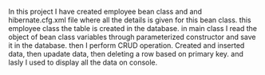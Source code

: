 In this project I have created employee bean class and and hibernate.cfg.xml file where all the details is given for this bean class.
this employee class  the table is created in the database.
in main class I read the object of bean class variables through parameterized constructor and save it in the database. then I perform CRUD operation.
Created and inserted data, then upadate data, then deleting a row based on primary key. and lasly I used to display all the data on console.
